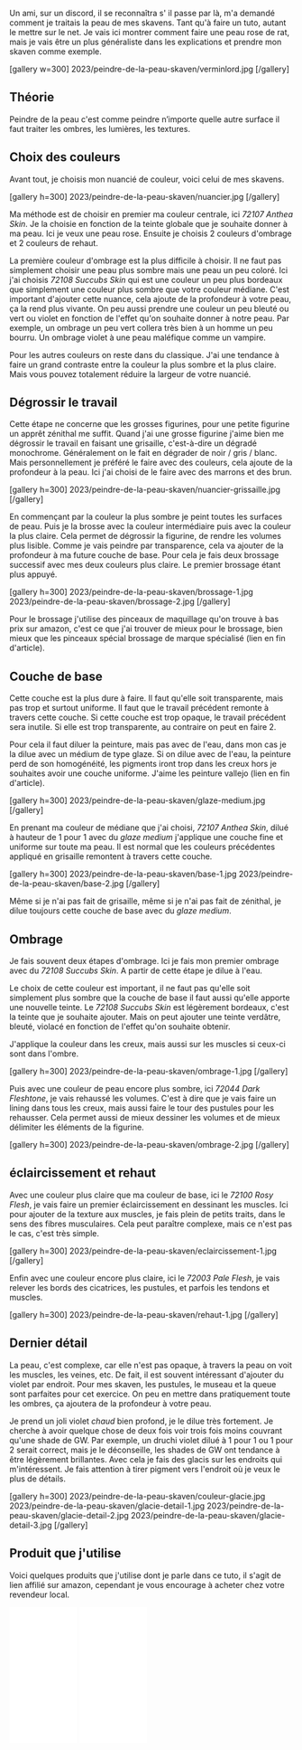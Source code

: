 Un ami, sur un discord, il se reconnaîtra s' il passe par là, m'a demandé comment je traitais la peau de mes skavens. 
Tant qu'à faire un tuto, autant le mettre sur le net. 
Je vais ici montrer comment faire une peau rose de rat, mais je vais être un plus généraliste dans les explications et prendre mon skaven comme exemple.

[gallery w=300]
2023/peindre-de-la-peau-skaven/verminlord.jpg
[/gallery]
## Théorie
Peindre de la peau c'est comme peindre n’importe quelle autre surface il faut traiter les ombres, les lumières, les textures.

## Choix des couleurs
Avant tout, je choisis mon nuancié de couleur, voici celui de mes skavens.

[gallery h=300]
2023/peindre-de-la-peau-skaven/nuancier.jpg
[/gallery]

Ma méthode est de choisir en premier ma couleur centrale, ici *72107 Anthea Skin*. 
Je la choisie en fonction de la teinte globale que je souhaite donner à ma peau. 
Ici je veux une peau rose. Ensuite je choisis 2 couleurs d'ombrage et 2 couleurs de rehaut.

La première couleur d'ombrage est la plus difficile à choisir. 
Il ne faut pas simplement choisir une peau plus sombre mais une peau un peu coloré. 
Ici j'ai choisis *72108 Succubs Skin* qui est une couleur un peu plus bordeaux que simplement une couleur plus sombre que votre couleur médiane. 
C'est important d'ajouter cette nuance, cela ajoute de la profondeur à votre peau, ça la rend plus vivante. 
On peu aussi prendre une couleur un peu bleuté ou vert ou violet en fonction de l'effet qu'on souhaite donner à notre peau.
Par exemple, un ombrage un peu vert collera très bien à un homme un peu bourru. Un ombrage violet à une peau maléfique comme un vampire.

Pour les autres couleurs on reste dans du classique. 
J'ai une tendance à faire un grand contraste entre la couleur la plus sombre et la plus claire. 
Mais vous pouvez totalement réduire la largeur de votre nuancié.

## Dégrossir le travail
Cette étape ne concerne que les grosses figurines, pour une petite figurine un apprêt zénithal me suffit. 
Quand j'ai une grosse figurine j'aime bien me dégrossir le travail en faisant une grisaille, c'est-à-dire un dégradé monochrome. 
Généralement on le fait en dégrader de noir / gris / blanc. 
Mais personnellement je préféré le faire avec des couleurs, cela ajoute de la profondeur à la peau. 
Ici j'ai choisi de le faire avec des marrons et des brun.

[gallery h=300]
2023/peindre-de-la-peau-skaven/nuancier-grissaille.jpg
[/gallery]

En commençant par la couleur la plus sombre je peint toutes les surfaces de peau. 
Puis je la brosse avec la couleur intermédiaire puis avec la couleur la plus claire. 
Cela permet de dégrossir la figurine, de rendre les volumes plus lisible. 
Comme je vais peindre par transparence, cela va ajouter de la profondeur à ma future couche de base. 
Pour cela je fais deux brossage successif avec mes deux couleurs plus claire. 
Le premier brossage étant plus appuyé.

[gallery h=300]
2023/peindre-de-la-peau-skaven/brossage-1.jpg
2023/peindre-de-la-peau-skaven/brossage-2.jpg
[/gallery]

Pour le brossage j'utilise des pinceaux de maquillage qu'on trouve à bas prix sur amazon, 
c'est ce que j'ai trouver de mieux pour le brossage, bien mieux que les pinceaux spécial brossage de marque spécialisé (lien en fin d'article).

## Couche de base

Cette couche est la plus dure à faire. 
Il faut qu'elle soit transparente, mais pas trop et surtout uniforme. 
Il faut que le travail précédent remonte à travers cette couche. 
Si cette couche est trop opaque, le travail précédent sera inutile. 
Si elle est trop transparente, au contraire on peut en faire 2.

Pour cela il faut diluer la peinture, mais pas avec de l'eau, dans mon cas je la dilue avec un médium de type glaze. 
Si on dilue avec de l'eau, la peinture perd de son homogénéité, les pigments iront trop dans les creux hors je souhaites avoir une couche uniforme. 
J'aime les peinture vallejo (lien en fin d'article).

[gallery h=300]
2023/peindre-de-la-peau-skaven/glaze-medium.jpg
[/gallery]

En prenant ma couleur de médiane que j'ai choisi, *72107 Anthea Skin*, dilué à hauteur de 1 pour 1 avec du *glaze medium* 
j'applique une couche fine et uniforme sur toute ma peau. 
Il est normal que les couleurs précédentes appliqué en grisaille remontent à travers cette couche.

[gallery h=300]
2023/peindre-de-la-peau-skaven/base-1.jpg
2023/peindre-de-la-peau-skaven/base-2.jpg
[/gallery]

Même si je n'ai pas fait de grisaille, même si je n'ai pas fait de zénithal, je dilue toujours cette couche de base avec du *glaze medium*.

## Ombrage

Je fais souvent deux étapes d'ombrage. 
Ici je fais mon premier ombrage avec du *72108 Succubs Skin*. 
A partir de cette étape je dilue à l'eau.

Le choix de cette couleur est important, 
il ne faut pas qu'elle soit simplement plus sombre que la couche de base 
il faut aussi qu'elle apporte une nouvelle teinte.
Le *72108 Succubs Skin* est légèrement bordeaux, c'est la teinte que je souhaite ajouter. 
Mais on peut ajouter une teinte verdâtre, bleuté, violacé en fonction de l'effet qu'on souhaite obtenir.

J'applique la couleur dans les creux, mais aussi sur les muscles si ceux-ci sont dans l'ombre.

[gallery h=300]
2023/peindre-de-la-peau-skaven/ombrage-1.jpg
[/gallery]

Puis avec une couleur de peau encore plus sombre, ici *72044 Dark Fleshtone*, je vais rehaussé les volumes. 
C'est à dire que je vais faire un lining dans tous les creux, mais aussi faire le tour des pustules pour les rehausser. 
Cela permet aussi de mieux dessiner les volumes et de mieux délimiter les éléments de la figurine.

[gallery h=300]
2023/peindre-de-la-peau-skaven/ombrage-2.jpg
[/gallery]

## éclaircissement et rehaut
Avec une couleur plus claire que ma couleur de base, ici le *72100 Rosy Flesh*, 
je vais faire un premier éclaircissement en dessinant les muscles. 
Ici pour ajouter de la texture aux muscles, je fais plein de petits traits, dans le sens des fibres musculaires. 
Cela peut paraître complexe, mais ce n'est pas le cas, c'est très simple.

[gallery h=300]
2023/peindre-de-la-peau-skaven/eclaircissement-1.jpg
[/gallery]

Enfin avec une couleur encore plus claire, ici le *72003 Pale Flesh*, je vais relever les bords des cicatrices, les pustules, et parfois les tendons et muscles.

[gallery h=300]
2023/peindre-de-la-peau-skaven/rehaut-1.jpg
[/gallery]

## Dernier détail
La peau, c'est complexe, car elle n'est pas opaque, à travers la peau on voit les muscles, les veines, etc.
De fait, il est souvent intéressant d'ajouter du violet par endroit. 
Pour mes skaven, les pustules, le museau et la queue sont parfaites pour cet exercice. 
On peu en mettre dans pratiquement toute les ombres, ça ajoutera de la profondeur à votre peau.

Je prend un joli violet *chaud* bien profond, je le dilue très fortement. 
Je cherche à avoir quelque chose de deux fois voir trois fois moins couvrant qu'une shade de GW. 
Par exemple, un druchi violet dilué à 1 pour 1 ou 1 pour 2 serait correct, mais je le déconseille, les shades de GW ont tendance à être légèrement brillantes. 
Avec cela je fais des glacis sur les endroits qui m'intéressent. Je fais attention à tirer pigment vers l'endroit où je veux le plus de détails.

[gallery h=300]
2023/peindre-de-la-peau-skaven/couleur-glacie.jpg
2023/peindre-de-la-peau-skaven/glacie-detail-1.jpg
2023/peindre-de-la-peau-skaven/glacie-detail-2.jpg
2023/peindre-de-la-peau-skaven/glacie-detail-3.jpg
[/gallery]


## Produit que j'utilise
Voici quelques produits que j'utilise dont je parle dans ce tuto, il s'agit de lien affilié sur amazon, cependant je vous encourage à acheter chez votre revendeur local.

<div class="pub">
<iframe sandbox="allow-popups allow-scripts allow-modals allow-forms allow-same-origin" style="width:120px;height:240px;" marginwidth="0" marginheight="0" scrolling="no" frameborder="0" src="//ws-eu.amazon-adsystem.com/widgets/q?ServiceVersion=20070822&OneJS=1&Operation=GetAdHtml&MarketPlace=FR&source=ss&ref=as_ss_li_til&ad_type=product_link&tracking_id=shionn-21&language=fr_FR&marketplace=amazon&region=FR&placement=B086MWRFNR&asins=B086MWRFNR&linkId=76d940f99fbf95c1815210286917cfb2&show_border=true&link_opens_in_new_window=true"></iframe>
<iframe sandbox="allow-popups allow-scripts allow-modals allow-forms allow-same-origin" style="width:120px;height:240px;" marginwidth="0" marginheight="0" scrolling="no" frameborder="0" src="//ws-eu.amazon-adsystem.com/widgets/q?ServiceVersion=20070822&OneJS=1&Operation=GetAdHtml&MarketPlace=FR&source=ss&ref=as_ss_li_til&ad_type=product_link&tracking_id=shionn-21&language=fr_FR&marketplace=amazon&region=FR&placement=B004R8D5JY&asins=B004R8D5JY&linkId=542e860dafbbad50c212c37593e8bd93&show_border=true&link_opens_in_new_window=true"></iframe>
</div>

